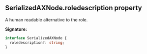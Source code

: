 ## SerializedAXNode.roledescription property

A human readable alternative to the role.

**Signature:**

```typescript
interface SerializedAXNode {
  roledescription?: string;
}
```
